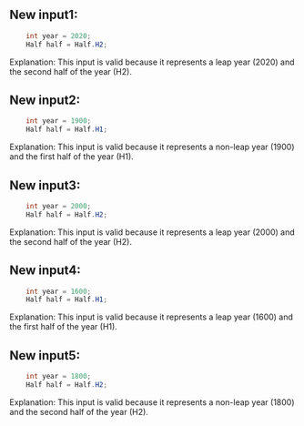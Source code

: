 ## New input1:
```java
    int year = 2020;
    Half half = Half.H2;
```
Explanation: This input is valid because it represents a leap year (2020) and the second half of the year (H2).

## New input2:
```java
    int year = 1900;
    Half half = Half.H1;
```
Explanation: This input is valid because it represents a non-leap year (1900) and the first half of the year (H1).

## New input3:
```java
    int year = 2000;
    Half half = Half.H2;
```
Explanation: This input is valid because it represents a leap year (2000) and the second half of the year (H2).

## New input4:
```java
    int year = 1600;
    Half half = Half.H1;
```
Explanation: This input is valid because it represents a leap year (1600) and the first half of the year (H1).

## New input5:
```java
    int year = 1800;
    Half half = Half.H2;
```
Explanation: This input is valid because it represents a non-leap year (1800) and the second half of the year (H2).
